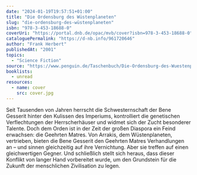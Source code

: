 ```yaml
---
date: "2024-01-19T19:57:51+01:00"
title: "Die Ordensburg des Wüstenplaneten"
slug: "die-ordensburg-des-wüstenplaneten"
isbn: "978-3-453-18688-0"
coverUri: "https://portal.dnb.de/opac/mvb/cover?isbn=978-3-453-18688-0"
cataloguePermalink: "https://d-nb.info/961720646"
author: "Frank Herbert"
publishedAt: "2001"
topics:
  - "Science Fiction"
source: "https://www.penguin.de/Taschenbuch/Die-Ordensburg-des-Wuestenplaneten/Frank-Herbert/Heyne/e165028.rhd"
booklists:
  - unread
resources:
  - name: cover
    src: cover.jpg
---
```


Seit Tausenden von Jahren herrscht die Schwesternschaft der Bene Gesserit 
hinter den Kulissen des Imperiums, kontrolliert die genetischen Verflechtungen 
der Herrscherhäuser und widmet sich der Zucht besonderer Talente. Doch dem 
Orden ist in der Zeit der großen Diaspora ein Feind erwachsen: die Geehrten 
Matres. Von Arrakis, dem Wüstenplaneten, vertrieben, bieten die Bene Gesserit 
den Geehrten Matres Verhandlungen an – und sinnen gleichzeitig auf ihre 
Vernichtung. Aber sie treffen auf einen gleichwertigen Gegner. Und schließlich 
stellt sich heraus, dass dieser Konflikt von langer Hand vorbereitet wurde, um 
den Grundstein für die Zukunft der menschlichen Zivilisation zu legen.